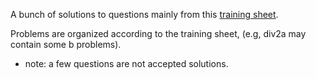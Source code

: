 A bunch of solutions to questions mainly from this [training sheet](https://docs.google.com/spreadsheets/d/1iJZWP2nS_OB3kCTjq8L6TrJJ4o-5lhxDOyTaocSYc-k/edit#gid=84654839). 

Problems are organized according to the training sheet, (e.g, div2a may contain some b problems).
- note: a few questions are not accepted solutions. 
